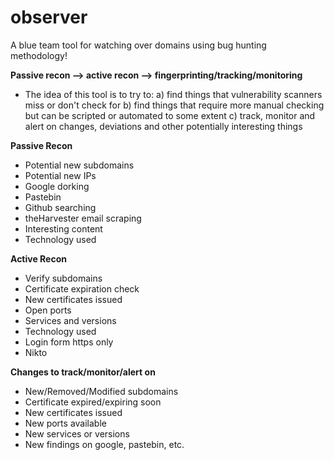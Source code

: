 # observer
A blue team tool for watching over domains using bug hunting methodology!

**Passive recon --> active recon --> fingerprinting/tracking/monitoring**

- The idea of this tool is to try to:
	a) find things that vulnerability scanners miss or don't check for
	b) find things that require more manual checking but can be scripted or automated to some extent
	c) track, monitor and alert on changes, deviations and other potentially interesting things

**Passive Recon**
- Potential new subdomains
- Potential new IPs
- Google dorking
- Pastebin
- Github searching
- theHarvester email scraping
- Interesting content
- Technology used

**Active Recon**
- Verify subdomains
- Certificate expiration check
- New certificates issued
- Open ports
- Services and versions
- Technology used
- Login form https only
- Nikto

**Changes to track/monitor/alert on**
- New/Removed/Modified subdomains
- Certificate expired/expiring soon
- New certificates issued
- New ports available
- New services or versions
- New findings on google, pastebin, etc.
